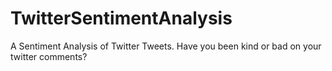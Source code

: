 # TwitterSentimentAnalysis
A Sentiment Analysis of Twitter Tweets. Have you been kind or bad on your twitter comments?
